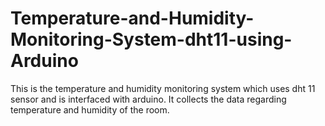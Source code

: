 # Temperature-and-Humidity-Monitoring-System-dht11-using-Arduino

This is the temperature and humidity monitoring system which uses dht 11 sensor and is interfaced with arduino. It collects the data regarding temperature and humidity of the room.
